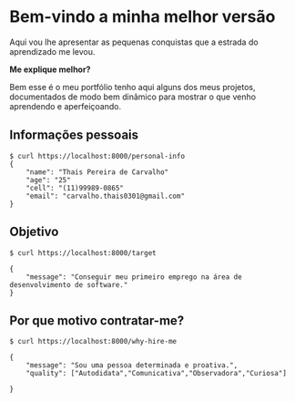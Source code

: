 # Bem-vindo a minha melhor versão

Aqui vou lhe apresentar as pequenas conquistas que a estrada do aprendizado me levou. 

 **Me explique melhor?**

Bem esse é o meu portfólio tenho aqui alguns dos meus projetos, documentados de modo bem dinâmico para mostrar o que venho aprendendo e aperfeiçoando.

## Informações pessoais

<div class="termy">

```console
$ curl https://localhost:8000/personal-info
{
    "name": "Thais Pereira de Carvalho"
    "age": "25"
    "cell": "(11)99989-0865"
    "email": "carvalho.thais0301@gmail.com"
}
```
</div>

## Objetivo 

<div class="termy">

```console
$ curl https://localhost:8000/target

{
    "message": "Conseguir meu primeiro emprego na área de desenvolvimento de software."
}
```
</div>

## Por que motivo contratar-me? 

<div class="termy">

```console
$ curl https://localhost:8000/why-hire-me

{
    "message": "Sou uma pessoa determinada e proativa.",
    "quality": ["Autodidata","Comunicativa","Observadora","Curiosa"]

}
```
</div>
